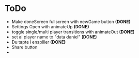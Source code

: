 # ToDo
- Make doneScreen fullscreen with newGame button **(DONE)**
- Settings Open with animateUp **(DONE)**
- toggle single/multi player transitions with animateOut **(DONE)**
- set ai player name to "data daniel" **(DONE)**
- Du tapte i enspiller **(DONE)**
- Share button
- 

